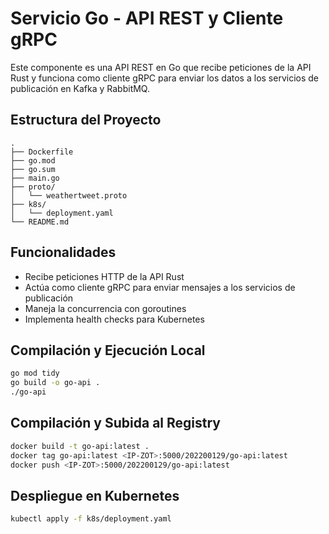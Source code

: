# Servicio Go - API REST y Cliente gRPC

Este componente es una API REST en Go que recibe peticiones de la API Rust y funciona como cliente gRPC para enviar los datos a los servicios de publicación en Kafka y RabbitMQ.

## Estructura del Proyecto

```
.
├── Dockerfile
├── go.mod
├── go.sum
├── main.go
├── proto/
│   └── weathertweet.proto
├── k8s/
│   └── deployment.yaml
└── README.md
```

## Funcionalidades

- Recibe peticiones HTTP de la API Rust
- Actúa como cliente gRPC para enviar mensajes a los servicios de publicación
- Maneja la concurrencia con goroutines
- Implementa health checks para Kubernetes

## Compilación y Ejecución Local

```bash
go mod tidy
go build -o go-api .
./go-api
```

## Compilación y Subida al Registry

```bash
docker build -t go-api:latest .
docker tag go-api:latest <IP-ZOT>:5000/202200129/go-api:latest
docker push <IP-ZOT>:5000/202200129/go-api:latest
```

## Despliegue en Kubernetes

```bash
kubectl apply -f k8s/deployment.yaml
```